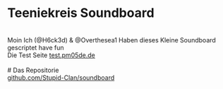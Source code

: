 # Teeniekreis Soundboard
<br> Moin Ich (@H6ck3d) & @Overthesea1 Haben dieses Kleine Soundboard gescriptet have fun
<br>Die Test Seite  <a href="https://test.pm05de.de" target="_blank">test.pm05de.de</a>
<br>
<br># Das Repositorie
<br> <a href="https://github.com/Stupid-Clan/soundboard" target="_blank">github.com/Stupid-Clan/soundboard</a>
